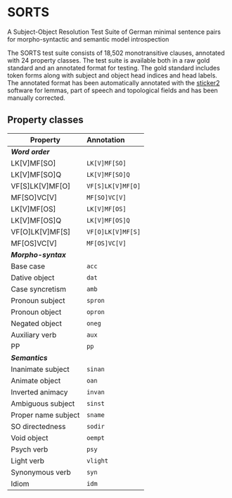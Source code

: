 # SORTS
A Subject-Object Resolution Test Suite of German minimal sentence pairs for morpho-syntactic and semantic model introspection

The SORTS test suite consists of 18,502 monotransitive clauses, annotated with 24 property classes. The test suite is available both in a raw gold standard and an annotated format for testing. The gold standard includes token forms along with subject and object head indices and head labels. The annotated format has been automatically annotated with the [sticker2](https://github.com/stickeritis/sticker2) software for lemmas, part of speech and topological fields and has been manually corrected.

## Property classes

|Property | Annotation |
| ------------- |:-------------|
|**_Word order_**|
|LK[V]MF[SO]|`LK[V]MF[SO]`|
|LK[V]MF[SO]Q|`LK[V]MF[SO]Q`|
|VF[S]LK[V]MF[O]|`VF[S]LK[V]MF[O]`|
|MF[SO]VC[V]|`MF[SO]VC[V]`|
|LK[V]MF[OS]|`LK[V]MF[OS]`|
|LK[V]MF[OS]Q|`LK[V]MF[OS]Q`|
|VF[O]LK[V]MF[S]|`VF[O]LK[V]MF[S]`|
|MF[OS]VC[V]|`MF[OS]VC[V]`|
|**_Morpho-syntax_**|
|Base case|`acc`|
|Dative object|`dat`|
|Case syncretism|`amb`|
|Pronoun subject|`spron`|
|Pronoun object|`opron`|
|Negated object|`oneg`|
|Auxiliary verb|`aux`|
|PP|`pp`|
|**_Semantics_**|
|Inanimate subject|`sinan`|
|Animate object|`oan`|
|Inverted animacy|`invan`|
|Ambiguous subject|`sinst`|
|Proper name subject|`sname`|
|SO directedness|`sodir`|
|Void object|`oempt`|
|Psych verb|`psy`|
|Light verb|`vlight`|
|Synonymous verb|`syn`|
|Idiom|`idm`|
